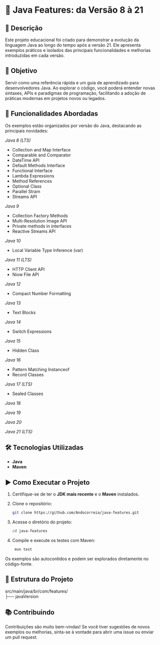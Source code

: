# 🚀 Java Features: da Versão 8 à 21

## 📘 Descrição

Este projeto educacional foi criado para demonstrar a evolução da linguagem Java ao longo do tempo após a versão 21. Ele apresenta exemplos práticos e isolados das principais funcionalidades e melhorias introduzidas em cada versão.

## 🎯 Objetivo

Servir como uma referência rápida e um guia de aprendizado para desenvolvedores Java. Ao explorar o código, você poderá entender novas sintaxes, APIs e paradigmas de programação, facilitando a adoção de práticas modernas em projetos novos ou legados.

## 🧩 Funcionalidades Abordadas

Os exemplos estão organizados por versão do Java, destacando as principais novidades:

*Java 8 (LTS)*
- Collection and Map Interface
- Comparable and Comparator
- DateTime API
- Default Methods Interface
- Functional Interface
- Lambda Expressions
- Method References
- Optional Class
- Parallel Stram
- Streams API

*Java 9*
- Collection Factory Methods
- Multi-Resolution Image API
- Private methods in interfaces
- Reactive Streams API

*Java 10*
- Local Variable Type Inference (var)

*Java 11 (LTS)*
- HTTP Client API
- Niow File API

*Java 12*
- Compact Number Formatting

*Java 13*
- Text Blocks

*Java 14*
- Switch Expressions

*Java 15*
- Hidden Class

*Java 16*
- Pattern Matching Instanceof
- Record Classes

*Java 17 (LTS)*
- Sealed Classes

*Java 18*

*Java 19*

*Java 20*

*Java 21 (LTS)*

## 🛠️ Tecnologias Utilizadas

- **Java**
- **Maven**

## ▶️ Como Executar o Projeto

1. Certifique-se de ter o **JDK mais recente** e o **Maven** instalados.
2. Clone o repositório:
   ```bash
   git clone https://github.com/Andocorreia/java-features.git
   ```
   
3. Acesse o diretório do projeto:
   ```bash
   cd java-features
   ```
4. Compile e execute os testes com Maven:
   ```bash
    mvn test
    ```
Os exemplos são autocontidos e podem ser explorados diretamente no código-fonte.

## 📖 Estrutura do Projeto
src/main/java/br/com/features/<br>
├── javaVersion


## 📚 Contribuindo

Contribuições são muito bem-vindas! Se você tiver sugestões de novos exemplos ou melhorias, sinta-se à vontade para abrir uma issue ou enviar um pull request.